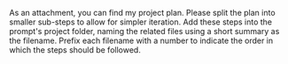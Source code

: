 As an attachment, you can find my project plan. Please split the plan into smaller sub-steps to allow for simpler iteration. Add these steps into the prompt's project folder, naming the related files using a short summary as the filename. Prefix each filename with a number to indicate the order in which the steps should be followed.